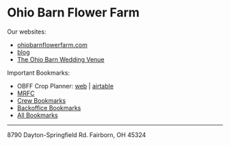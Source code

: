 # Ohio Barn Flower Farm

Our websites:

* [ohiobarnflowerfarm.com](https://ohiobarnflowerfarm.com)
* [blog](https://ohiobarnflowerfarm.blogspot.com)
* [The Ohio Barn Wedding Venue ](https://www.theohiobarn.com)

Important Bookmarks:

* OBFF Crop Planner: [web](https://ohiobarn.github.io/crop-planner) | [airtable](https://airtable.com/tbl3aoTdr65V5D6KX/viwpmxGAHPG8bt65f?blocks=hide)
* [MRFC](https://sites.google.com/view/madriverfarmcollective)
* [Crew Bookmarks](https://raindrop.io/collection/12804436?q=tag:crew&sort=-sort)
* [Backoffice Bookmarks](https://raindrop.io/collection/12804436?q=tag:backoffice&sort=-sort)
* [All Bookmarks](https://raindrop.io/collection/12804436)

---

8790 Dayton-Springfield Rd. Fairborn, OH 45324
